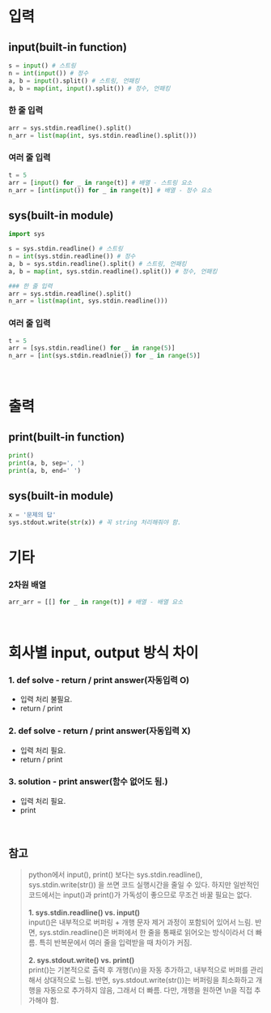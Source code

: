 # 입력
## input(built-in function)
```python
s = input() # 스트링
n = int(input()) # 정수
a, b = input().split() # 스트링, 언패킹
a, b = map(int, input().split()) # 정수, 언패킹
```

### 한 줄 입력
```python
arr = sys.stdin.readline().split()
n_arr = list(map(int, sys.stdin.readline().split()))
```

### 여러 줄 입력
```python
t = 5
arr = [input() for _ in range(t)] # 배열 - 스트링 요소
n_arr = [int(input()) for _ in range(t)] # 배열 - 정수 요소
```

## sys(built-in module)
```python
import sys

s = sys.stdin.readline() # 스트링 
n = int(sys.stdin.readline()) # 정수
a, b = sys.stdin.readline().split() # 스트링, 언패킹
a, b = map(int, sys.stdin.readline().split()) # 정수, 언패킹
```

```python
### 한 줄 입력
arr = sys.stdin.readline().split()
n_arr = list(map(int, sys.stdin.readline()))
```


### 여러 줄 입력
```python
t = 5
arr = [sys.stdin.readline() for _ in range(5)]
n_arr = [int(sys.stdin.readlnie()) for _ in range(5)]
```

<br>

# 출력
## print(built-in function)
```python
print()
print(a, b, sep=', ')
print(a, b, end=' ')
```

## sys(built-in module)
```python
x = '문제의 답'
sys.stdout.write(str(x)) # 꼭 string 처리해줘야 함.
```

# 기타
### 2차원 배열
```python
arr_arr = [[] for _ in range(t)] # 배열 - 배열 요소
```

<br>

# 회사별 input, output 방식 차이
### 1. def solve - return / print answer(자동입력 O)
- 입력 처리 불필요.
- return / print 

### 2. def solve - return / print answer(자동입력 X)
- 입력 처리 필요.
- return / print 

### 3. solution - print answer(함수 없어도 됨.)
- 입력 처리 필요.
- print


<br>

## 참고
> python에서 input(), print() 보다는 sys.stdin.readline(), sys.stdin.write(str()) 을 쓰면 코드 실행시간을 줄일 수 있다. 
하지만 일반적인 코드에서는 input()과 print()가 가독성이 좋으므로 무조건 바꿀 필요는 없다.<br><br><b>1. sys.stdin.readline() vs. input()</b><br>
input()은 내부적으로 버퍼링 + 개행 문자 제거 과정이 포함되어 있어서 느림.
반면, sys.stdin.readline()은 버퍼에서 한 줄을 통째로 읽어오는 방식이라서 더 빠름.
특히 반복문에서 여러 줄을 입력받을 때 차이가 커짐.<br><br><b>2. sys.stdout.write() vs. print()</b><br>
print()는 기본적으로 출력 후 개행(\n)을 자동 추가하고, 내부적으로 버퍼를 관리해서 상대적으로 느림.
반면, sys.stdout.write(str())는 버퍼링을 최소화하고 개행을 자동으로 추가하지 않음, 그래서 더 빠름.
다만, 개행을 원하면 \n을 직접 추가해야 함.